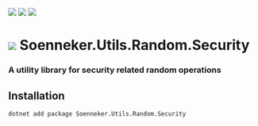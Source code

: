 [![](https://img.shields.io/nuget/v/soenneker.utils.random.security.svg?style=for-the-badge)](https://www.nuget.org/packages/soenneker.utils.random.security/)
[![](https://img.shields.io/github/actions/workflow/status/soenneker/soenneker.utils.random.security/publish-package.yml?style=for-the-badge)](https://github.com/soenneker/soenneker.utils.random.security/actions/workflows/publish-package.yml)
[![](https://img.shields.io/nuget/dt/soenneker.utils.random.security.svg?style=for-the-badge)](https://www.nuget.org/packages/soenneker.utils.random.security/)

# ![](https://user-images.githubusercontent.com/4441470/224455560-91ed3ee7-f510-4041-a8d2-3fc093025112.png) Soenneker.Utils.Random.Security
### A utility library for security related random operations

## Installation

```
dotnet add package Soenneker.Utils.Random.Security
```
